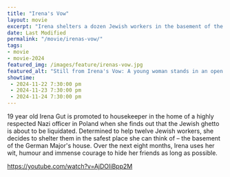 ```yaml
---
title: "Irena's Vow"
layout: movie
excerpt: "Irena shelters a dozen Jewish workers in the basement of the Nazi officer's house where she is the housekeeper." 
date: Last Modified
permalink: "/movie/irenas-vow/"
tags: 
- movie
- movie-2024
featured_img: /images/feature/irenas-vow.jpg
featured_alt: "Still from Irena's Vow: A young woman stands in an open doorway, examining a letter."
showtime: 
 - 2024-11-22 7:30:00 pm
 - 2024-11-23 7:30:00 pm
 - 2024-11-24 7:30:00 pm
---
```


19 year old Irena Gut is promoted to housekeeper in the home of a highly respected Nazi officer in Poland when she finds out that the Jewish ghetto is about to be liquidated. Determined to help twelve Jewish workers, she decides to shelter them in the safest place she can think of – the basement of the German Major's house. Over the next eight months, Irena uses her wit, humour and immense courage to hide her friends as long as possible.

https://youtube.com/watch?v=AjDOIiBpp2M